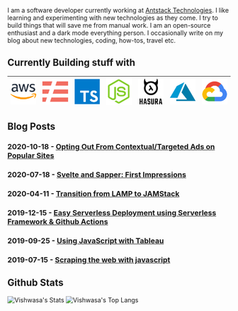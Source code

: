 I am a software developer currently working at [Antstack Technologies](https://antstack.io). I like learning and experimenting with new technologies as they come. I try to build things that will save me from manual work. I am an open-source enthusiast and a dark mode everything person. I occasionally write on my blog about new technologies, coding, how-tos, travel etc.

## Currently Building stuff with

| <img src="https://raw.githubusercontent.com/vishwasnavadak/vishwasnavadak/master/img/aws.png" width=60 alt="aws icon"> | <img src="https://raw.githubusercontent.com/vishwasnavadak/vishwasnavadak/master/img/serverless.png" width=60 alt="serverless icon"> | <img src="https://raw.githubusercontent.com/vishwasnavadak/vishwasnavadak/master/img/typescript.png" width=60 alt="typescript icon"> | <img src="https://raw.githubusercontent.com/vishwasnavadak/vishwasnavadak/master/img/nodejs.png" width=60 alt="nodejs icon"> | <img src="https://raw.githubusercontent.com/vishwasnavadak/vishwasnavadak/master/img/hasura.png" width=60 alt="hasura icon"> | <img src="https://raw.githubusercontent.com/vishwasnavadak/vishwasnavadak/master/img/azure.png" width=60 alt="azure icon"> | <img src="https://raw.githubusercontent.com/vishwasnavadak/vishwasnavadak/master/img/gcp.png" width=60 alt="gcp icon"> |
| :--------------------------------------------------------------------------------------------------------------------: | :----------------------------------------------------------------------------------------------------------------------------------: | :----------------------------------------------------------------------------------------------------------------------------------: | :--------------------------------------------------------------------------------------------------------------------------: | :--------------------------------------------------------------------------------------------------------------------------: | :------------------------------------------------------------------------------------------------------------------------: | :--------------------------------------------------------------------------------------------------------------------: |


## Blog Posts

### 2020-10-18 - [Opting Out From Contextual/Targeted Ads on Popular Sites](https://vishwas.tech/blog/opting-out-from-contextual-targeted-ads)

### 2020-07-18 - [Svelte and Sapper: First Impressions](https://vishwas.tech//blog/2020/07/18/svelte-sapper-first-impressions.html)

### 2020-04-11 - [Transition from LAMP to JAMStack](https://vishwas.tech//blog/2020/04/11/lamp-to-jam-stack.html)

### 2019-12-15 - [Easy Serverless Deployment using Serverless Framework & Github Actions](https://vishwas.tech/blog/2019/12/15/serverless-deployment-using-serverless-framework-github-actions.html)

### 2019-09-25 - [Using JavaScript with Tableau](https://vishwas.tech/blog/2019/09/25/using-javascript-with-tableau.html)

### 2019-07-15 - [Scraping the web with javascript](https://vishwas.tech/blog/2019/07/15/scraping-with-javascript.html)

## Github Stats

![Vishwasa's Stats](https://github-readme-stats.vercel.app/api?username=vishwasnavadak&count_private=true&hide_border=true&show_icons=true&hide_title=true&theme=dark)
![Vishwasa's Top Langs](https://github-readme-stats.vercel.app/api/top-langs/?username=vishwasnavadak&layout=compact&hide=php&hide_border=true&theme=dark)
